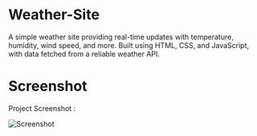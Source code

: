 # Weather-Site
A simple weather site providing real-time updates with temperature, humidity, wind speed, and more. Built using HTML, CSS, and JavaScript, with data fetched from a reliable weather API.
# Screenshot
Project Screenshot :

![Screenshot](https://github.com/user-attachments/assets/f88e6dd1-f497-4d1c-a8b7-8db8d74d9555)
